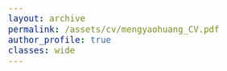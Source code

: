 ```yaml
---
layout: archive
permalink: /assets/cv/mengyaohuang_CV.pdf
author_profile: true
classes: wide
---
```


<style>
  body {
    font-family: Calibri;
    font-size: 20px;
  }
</style>
